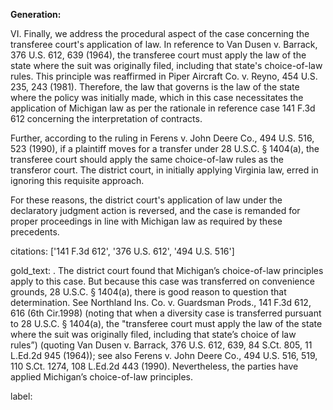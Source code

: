 **Generation:**

VI.
Finally, we address the procedural aspect of the case concerning the transferee court's application of law. In reference to Van Dusen v. Barrack, 376 U.S. 612, 639 (1964), the transferee court must apply the law of the state where the suit was originally filed, including that state's choice-of-law rules. This principle was reaffirmed in Piper Aircraft Co. v. Reyno, 454 U.S. 235, 243 (1981). Therefore, the law that governs is the law of the state where the policy was initially made, which in this case necessitates the application of Michigan law as per the rationale in reference case 141 F.3d 612 concerning the interpretation of contracts.

Further, according to the ruling in Ferens v. John Deere Co., 494 U.S. 516, 523 (1990), if a plaintiff moves for a transfer under 28 U.S.C. § 1404(a), the transferee court should apply the same choice-of-law rules as the transferor court. The district court, in initially applying Virginia law, erred in ignoring this requisite approach.

For these reasons, the district court's application of law under the declaratory judgment action is reversed, and the case is remanded for proper proceedings in line with Michigan law as required by these precedents.

citations: ['141 F.3d 612', '376 U.S. 612', '494 U.S. 516']

gold_text: . The district court found that Michigan’s choice-of-law principles apply to this case. But because this case was transferred on convenience grounds, 28 U.S.C. § 1404(a), there is good reason to question that determination. See Northland Ins. Co. v. Guardsman Prods., 141 F.3d 612, 616 (6th Cir.1998) (noting that when a diversity case is transferred pursuant to 28 U.S.C. § 1404(a), the "transferee court must apply the law of the state where the suit was originally filed, including that state’s choice of law rules”) (quoting Van Dusen v. Barrack, 376 U.S. 612, 639, 84 S.Ct. 805, 11 L.Ed.2d 945 (1964)); see also Ferens v. John Deere Co., 494 U.S. 516, 519, 110 S.Ct. 1274, 108 L.Ed.2d 443 (1990). Nevertheless, the parties have applied Michigan’s choice-of-law principles.

label: 